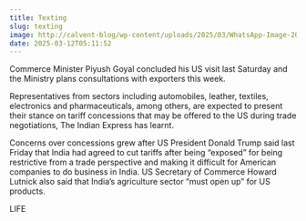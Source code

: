 ```yaml
---
title: Texting
slug: texting
image: http://calvent-blog/wp-content/uploads/2025/03/WhatsApp-Image-2025-01-20-at-1.20.35-PM-1.jpeg
date: 2025-03-12T05:11:52
---
```


Commerce Minister Piyush Goyal concluded his US visit last Saturday and the Ministry plans consultations with exporters this week.



Representatives from sectors including automobiles, leather, textiles, electronics and pharmaceuticals, among others, are expected to present their stance on tariff concessions that may be offered to the US during trade negotiations, The Indian Express has learnt.



Concerns over concessions grew after US President Donald Trump said last Friday that India had agreed to cut tariffs after being “exposed” for being restrictive from a trade perspective and making it difficult for American companies to do business in India. US Secretary of Commerce Howard Lutnick also said that India’s agriculture sector “must open up” for US products.





LIFE






